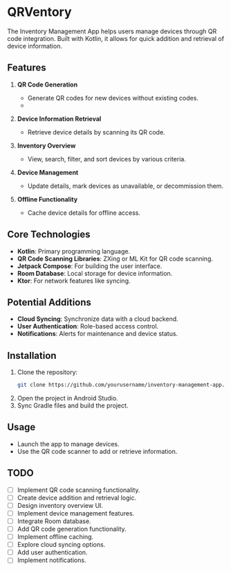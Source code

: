 # QRVentory
The Inventory Management App helps users manage devices through QR code integration. Built with Kotlin, it allows for quick addition and retrieval of device information.

## Features

1. **QR Code Generation**
   - Generate QR codes for new devices without existing codes.
   -
2. **Device Information Retrieval**
   - Retrieve device details by scanning its QR code.

3. **Inventory Overview**
   - View, search, filter, and sort devices by various criteria.

4. **Device Management**
   - Update details, mark devices as unavailable, or decommission them.

5. **Offline Functionality**
   - Cache device details for offline access.

## Core Technologies

- **Kotlin**: Primary programming language.
- **QR Code Scanning Libraries**: ZXing or ML Kit for QR code scanning.
- **Jetpack Compose**: For building the user interface.
- **Room Database**: Local storage for device information.
- **Ktor**: For network features like syncing.

## Potential Additions

- **Cloud Syncing**: Synchronize data with a cloud backend.
- **User Authentication**: Role-based access control.
- **Notifications**: Alerts for maintenance and device status.

## Installation

1. Clone the repository:
   ```bash
   git clone https://github.com/yourusername/inventory-management-app.git
2. Open the project in Android Studio.
3. Sync Gradle files and build the project.

## Usage

- Launch the app to manage devices.
- Use the QR code scanner to add or retrieve information.

## TODO

- [ ] Implement QR code scanning functionality.
- [ ] Create device addition and retrieval logic.
- [ ] Design inventory overview UI.
- [ ] Implement device management features.
- [ ] Integrate Room database.
- [ ] Add QR code generation functionality.
- [ ] Implement offline caching.
- [ ] Explore cloud syncing options.
- [ ] Add user authentication.
- [ ] Implement notifications.
